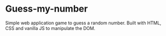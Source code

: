 # Guess-my-number
Simple web application game to guess a random number. Built with HTML, CSS and vanilla JS to manipulate the DOM.

